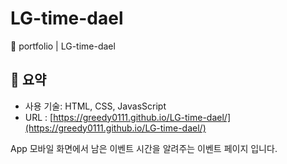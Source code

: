 # LG-time-dael
🎨 portfolio | LG-time-dael
 
## 📍 요약
- 사용 기술: HTML, CSS, JavasScript
- URL : [https://greedy0111.github.io/LG-time-dael/](https://greedy0111.github.io/LG-time-dael/)
  
App 모바일 화면에서 남은 이벤트 시간을 알려주는 이벤트 페이지 입니다.
